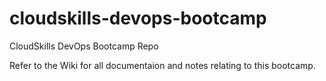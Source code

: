 # cloudskills-devops-bootcamp
CloudSkills DevOps Bootcamp Repo

Refer to the Wiki for all documentaion and notes relating to this bootcamp.
